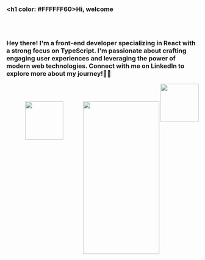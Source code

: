 ### <h1 color: #FFFFFF60>Hi, welcome</h1>

##
<div> 
    <br>
    <h3> Hey there! I'm a front-end developer specializing in React with a strong focus on TypeScript. I'm passionate about crafting engaging user experiences and leveraging the power of modern web technologies. Connect with me on LinkedIn to explore more about my journey!👨‍💻</h3>
    <img align="right" heigth="100px" width="100px" src="https://cdn.jsdelivr.net/gh/devicons/devicon/icons/react/react-original.svg" />
    <br>
</div>

##

##

<div align="center">
  <img heigth="100px" width="100px" left:0 src="https://cdn.jsdelivr.net/gh/devicons/devicon/icons/linkedin/linkedin-original-wordmark.svg" />
  <img align="right" width="200px" height="400px" src="https://media.giphy.com/media/bGgsc5mWoryfgKBx1u/giphy.gif">
</div>

##
